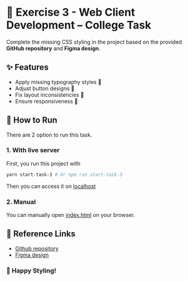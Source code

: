 # 🎨 Exercise 3 - Web Client Development – College Task

Complete the missing CSS styling in the project based on the provided **GitHub repository** and **Figma design**.

## ✨ Features

- Apply missing typography styles 📝
- Adjust button designs 🎨
- Fix layout inconsistencies 📐
- Ensure responsiveness 📱

## 📌 How to Run

There are 2 option to run this task.

### 1. With live server

First, you run this project with

```sh
yarn start-task-3 # Or npm run start-task-3
```

Then you can access it on [localhost](http://localhost:3000/)

### 2. Manual

You can manually open [index.html](./index.html) on your browser.

## 🔹 Reference Links

- [Github repository](https://github.com/cakrawala-university/web-client-development)
- [Figma design](https://www.figma.com/design/CAawvDkcG4AIoMWvHwrQvo/workoutaja?node-id=0-1&p=f&t=HRHdxPl1Vn8wWbUM-0)

### 🚀 Happy Styling!
